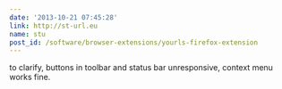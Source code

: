 ```yaml
---
date: '2013-10-21 07:45:28'
link: http://st-url.eu
name: stu
post_id: /software/browser-extensions/yourls-firefox-extension
---
```


to clarify, buttons in toolbar and status bar unresponsive, context menu works fine.